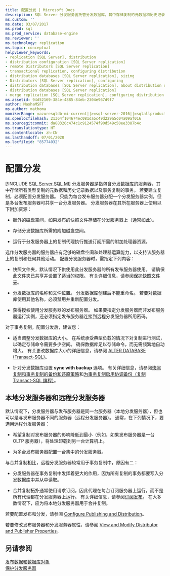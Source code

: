 ```yaml
---
title: 配置分发 | Microsoft Docs
description: SQL Server 分发服务器托管分发数据库，其中存储复制的元数据和历史记录以及事务复制的事务。
ms.custom: ''
ms.date: 03/07/2017
ms.prod: sql
ms.prod_service: database-engine
ms.reviewer: ''
ms.technology: replication
ms.topic: conceptual
helpviewer_keywords:
- replication [SQL Server], distribution
- distribution configuration [SQL Server replication]
- remote Distributors [SQL Server replication]
- transactional replication, configuring distribution
- distribution databases [SQL Server replication], sizing
- Distributors [SQL Server replication], configuring
- distribution databases [SQL Server replication], about distribution databases
- distribution databases [SQL Server replication]
- merge replication [SQL Server replication], configuring distribution
ms.assetid: 94d52169-384e-4885-84eb-2304e967d9f7
author: MashaMSFT
ms.author: mathoma
monikerRange: =azuresqldb-mi-current||>=sql-server-2016||=sqlallproducts-allversions
ms.openlocfilehash: 21364f104674ec081da5c49d229a5c04a09af016
ms.sourcegitcommit: da88320c474c1c9124574f90d549c50ee3387b4c
ms.translationtype: HT
ms.contentlocale: zh-CN
ms.lasthandoff: 07/01/2020
ms.locfileid: "85774032"
---
```

# <a name="configure-distribution"></a>配置分发
[!INCLUDE [SQL Server SQL MI](../../includes/applies-to-version/sql-asdbmi.md)]
  分发服务器是指包含分发数据库的服务器，其中存储所有类型复制的元数据和历史记录数据以及事务复制的事务。 若要建立复制，必须配置分发服务器。 只能为每台发布服务器分配一个分发服务器实例，但是多台发布服务器可共享一台分发服务器。 分发服务器在其所在服务器上使用以下附加资源：  
  
-   额外的磁盘空间，如果发布的快照文件存储在分发服务器上（通常如此）。  
  
-   存储分发数据库所需的附加磁盘空间。  
  
-   运行于分发服务器上的复制代理执行推送订阅所需的附加处理器资源。  
  
 选作分发服务器的服务器应有足够的磁盘空间和处理器运算能力，以支持该服务器上的复制和任何其他活动。 配置分发服务器时，需指定下列内容：  
  
-   快照文件夹，默认情况下供使用此分发服务器的所有发布服务器使用。 请确保此文件夹已共享并设置了适当的权限。 有关详细信息，请参阅[保护快照文件夹](../../relational-databases/replication/security/secure-the-snapshot-folder.md)。  
  
-   分发数据库的名称和文件位置。 分发数据库创建后不能重命名。 若要对数据库使用其他名称，必须禁用并重新配置分发。  
  
-   获得授权使用分发服务器的发布服务器。 如果要指定分发服务器而非发布服务器运行实例，还必须指定发布服务器连接到远程分发服务器所用密码。  
  
 对于事务复制，配置分发后，建议您：  
  
-   适当调整分发数据库的大小。 在系统承受典型负载的情况下对复制进行测试，以确定存储命令需要多少空间。 确保数据库足以存储命令，而无需频繁地自动增大。 有关更改数据库大小的详细信息，请参阅 [ALTER DATABASE (Transact-SQL)](../../t-sql/statements/alter-database-transact-sql.md)。  
  
-   针对分发数据库设置 **sync with backup** 选项。 有关详细信息，请参阅[快照复制和事务复制的备份和还原策略](../../relational-databases/replication/administration/strategies-for-backing-up-and-restoring-snapshot-and-transactional-replication.md)和[为事务复制启用协调备份（复制 Transact-SQL 编程）](../../relational-databases/replication/administration/enable-coordinated-backups-for-transactional-replication.md)。  
  
## <a name="local-and-remote-distributors"></a>本地分发服务器和远程分发服务器  
 默认情况下，分发服务器与发布服务器是同一台服务器（本地分发服务器），但也可以是与发布服务器不同的服务器（远程分发服务器）。 通常，在下列情况下，要选用远程分发服务器：  
  
-   希望复制对发布服务器的影响降低到最小（例如，如果发布服务器是一台 OLTP 服务器），将处理卸载到另一台计算机上。  
  
-   为多台发布服务器配置一台集中的分发服务器。  
  
 与合并复制相比，远程分发服务器较常用于事务复制中，原因有二：  
  
-   分发服务器在事务复制中发挥着更大的作用，因为所有复制的事务都要写入分发数据库中并从中读取。  
  
-   合并复制拓扑通常使用请求订阅，因此代理在每台订阅服务器上运行，而不是所有代理都在分发服务器上运行。 有关详细信息，请参阅[订阅发布](../../relational-databases/replication/subscribe-to-publications.md)。 在大多数情况下，应为将本地分发服务器用于合并复制。  
  
 若要配置发布和分发，请参阅 [Configure Publishing and Distribution](../../relational-databases/replication/configure-publishing-and-distribution.md)。  
  
 若要修改发布服务器和分发服务器属性，请参阅 [View and Modify Distributor and Publisher Properties](../../relational-databases/replication/view-and-modify-distributor-and-publisher-properties.md)。  
  
## <a name="see-also"></a>另请参阅  
 [发布数据和数据库对象](../../relational-databases/replication/publish/publish-data-and-database-objects.md)   
 [保护分发服务器](../../relational-databases/replication/security/secure-the-distributor.md)  
  
  
